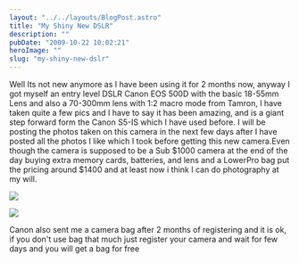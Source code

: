 ```yaml
---
layout: "../../layouts/BlogPost.astro"
title: "My Shiny New DSLR"
description: ""
pubDate: "2009-10-22 10:02:21"
heroImage: ""
slug: "my-shiny-new-dslr"
---
```


Well Its not new anymore as I have been using it for 2 months now, anyway I got myself an entry level DSLR Canon EOS 500D with the basic 18-55mm Lens and also a 70-300mm lens with 1:2 macro mode from Tamron, I have taken quite a few pics and I have to say it has been amazing, and is a giant step forward form the Canon S5-IS which I have used before. I will be posting the photos taken on this camera in the next few days after I have posted all the photos I like which I took before getting this new camera.Even though the camera is supposed to be a Sub $1000 camera at the end of the day buying extra memory cards, batteries, and lens and a LowerPro bag put the pricing around $1400 and at least now i think I can do photography at my will.

![](/content/images/2013/Dec/eos500d_banner_a-1.jpg)

![](/content/images/2013/Dec/pic1.jpg)

Canon also sent me a camera bag after 2 months of registering and it is ok, if you don't use bag that much just register your camera and wait for few days and you will get a bag for free
